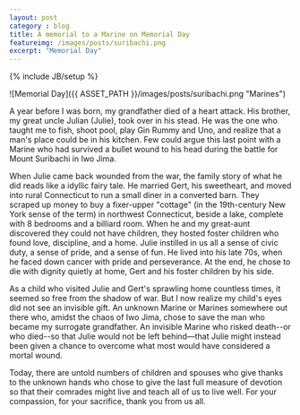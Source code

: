 ```yaml
---
layout: post
category : blog
title: A memorial to a Marine on Memorial Day
featureimg: /images/posts/suribachi.png
excerpt: "Memorial Day"
---
```

{% include JB/setup %}

![Memorial Day]({{ ASSET_PATH }}/images/posts/suribachi.png "Marines")

A year before I was born, my grandfather died of a heart attack. His brother, my great uncle Julian (Julie), took over in his stead. He was the one who taught me to fish, shoot pool, play Gin Rummy and Uno, and realize that a man's place could be in his kitchen. Few could argue this last point with a Marine who had survived a bullet wound to his head during the battle for Mount Suribachi in Iwo Jima.

When Julie came back wounded from the war, the family story of what he did reads like a idyllic fairy tale. He married Gert, his sweetheart, and moved into rural Connecticut to run a small diner in a converted barn. They scraped up money to buy a fixer-upper "cottage" (in the 19th-century New York sense of the term) in northwest Connecticut, beside a lake, complete with 8 bedrooms and a billiard room. When he and my great-aunt discovered they could not have children, they hosted foster children who found love, discipline, and a home. Julie instilled in us all a sense of civic duty, a sense of pride, and a sense of fun. He lived into his late 70s, when he faced down cancer with pride and perseverance. At the end, he chose to die with dignity quietly at home, Gert and his foster children by his side. 

As a child who visited Julie and Gert's sprawling home countless times, it seemed so free from the shadow of war. But I now realize my child's eyes did not see an invisible gift. An unknown Marine or Marines somewhere out there who, amidst the chaos of Iwo Jima, chose to save the man who became my surrogate grandfather. An invisible Marine who risked death--or who died--so that Julie would not be left behind&mdash;that Julie might instead been given a chance to overcome what most would have considered a mortal wound.

Today, there are untold numbers of children and spouses who give thanks to the unknown hands who chose to give the last full measure of devotion so that their comrades might live and teach all of us to live well. For your compassion, for your sacrifice, thank you from us all.
